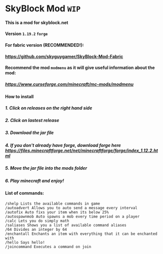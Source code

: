 # SkyBlock Mod `WIP`
#### This is a mod for skyblock.net
#### Version `1.19.2` `forge`
#### For fabric version (RECOMMENDED!):
#### https://github.com/skyguygamer/SkyBlock-Mod-Fabric

#### Recommend the mod `modmenu` as it will give useful information about the mod:
##### https://www.curseforge.com/minecraft/mc-mods/modmenu

#### How to install
##### 1. Click on releases on the right hand side
##### 2. Click on lastest release
##### 3. Download the jar file
##### 4. If you don't already have forge, download forge here https://files.minecraftforge.net/net/minecraftforge/forge/index_1.12.2.html
##### 5. Move the jar file into the mods folder
##### 6. Play minecraft and enjoy!

#### List of commands:
```
/shelp Lists the available commands in game
/autoadvert Allows you to auto send a message every interval
/autofix Auto fixs your item when its below 25%
/autospawnmob Auto spawns a mob every time period on a player
/calc Lets you do simply math
/saliases Shows you a list of available command aliases
/64 Divides an integer by 64
/enchantall Enchants an item with everything that it can be enchanted with
/hello Says hello!
/joincommand Executes a command on join
```
